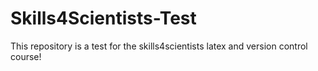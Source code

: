 # Skills4Scientists-Test
This repository is a test for the skills4scientists latex and version control course! 
